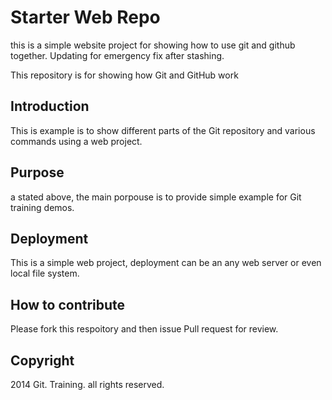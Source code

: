 # Starter Web Repo

this is a simple website project for showing how to use git and github together. Updating for emergency fix after stashing.

This repository is for showing how Git and GitHub work

## Introduction

This is example is to show different parts of the Git repository and various commands using a web project.

## Purpose
a stated above, the main porpouse is to provide simple example for Git training demos.

## Deployment

This is a simple web project, deployment can be an any web server or even local file system.

## How to contribute
Please fork this respoitory and then issue Pull request for review.

## Copyright

2014 Git. Training. all rights  reserved.